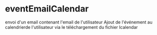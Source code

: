 # eventEmailCalendar
envoi d'un email contenant l'email de l'utilisateur
Ajout de l'événement  au calendrierde l'utilisateur via   le téléchargement du fichier Icalendar

